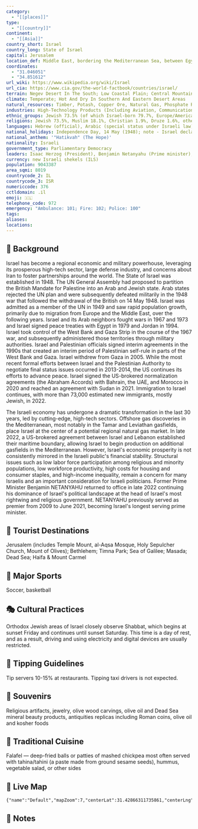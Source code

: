 ```yaml
---
category:
  - "[[places]]"
type:
  - "[[country]]"
continent:
  - "[[Asia]]"
country_short: Israel
country_long: State of Israel
capital: Jerusalem
location_def: Middle East, bordering the Mediterranean Sea, between Egypt and Lebanon
coordinates:
  - "31.046051"
  - "34.851612"
url_wiki: https://www.wikipedia.org/wiki/Israel
url_cia: https://www.cia.gov/the-world-factbook/countries/israel/
terrain: Negev Desert In The South; Low Coastal Plain; Central Mountains; Jordan Rift Valley
climate: Temperate; Hot And Dry In Southern And Eastern Desert Areas
natural_resources: Timber, Potash, Copper Ore, Natural Gas, Phosphate Rock, Magnesium Bromide, Clays, Sand
industries: High-Technology Products (Including Aviation, Communications, Computer-Aided Design And Manufactures, Medical Electronics, Fiber Optics), Wood And Paper Products, Potash And Phosphates, Food, Beverages, And Tobacco, Caustic Soda, Cement, Pharmaceuticals, Construction, Metal Products, Chemical Products, Plastics, Cut Diamonds, Textiles, Footwear
ethnic_groups: Jewish 73.5% (of which Israel-born 79.7%, Europe/America/Oceania-born 14.3%, Africa-born 3.9%, Asia-born 2.1%), Arab 21.1%, other 5.4% (2022 est.)
religions: Jewish 73.5%, Muslim 18.1%, Christian 1.9%, Druze 1.6%, other 4.9% (2022 est.)
languages: Hebrew (official), Arabic (special status under Israeli law), English (most commonly used foreign language)
national_holidays: Independence Day, 14 May (1948); note - Israel declared independence on 14 May 1948, but the Jewish calendar is lunar and the holiday may occur in April or May
national_anthem: '"Hatikvah" (The Hope)'
nationality: Israeli
government_type: Parliamentary Democracy
leaders: Isaac Herzog (President), Benjamin Netanyahu (Prime minister), Uzi Vogelman (Chief justice)
currency: new Israeli shekels (ILS)
population: 9043387
area_sqmi: 8019
countrycode_2: IL
countrycode_3: ISR
numericcode: 376
cctldomain: .il
emoji: 🇮🇱
telephone_code: 972
emergency: "Ambulance: 101; Fire: 102; Police: 100"
tags: 
aliases: 
locations:
---
```

## 🌱 Background
Israel has become a regional economic and military powerhouse, leveraging its prosperous high-tech sector, large defense industry, and concerns about Iran to foster partnerships around the world. The State of Israel was established in 1948. The UN General Assembly had proposed to partition the British Mandate for Palestine into an Arab and Jewish state. Arab states rejected the UN plan and were subsequently defeated militarily in the 1948 war that followed the withdrawal of the British on 14 May 1948. Israel was admitted as a member of the UN in 1949 and saw rapid population growth, primarily due to migration from Europe and the Middle East, over the following years. Israel and its Arab neighbors fought wars in 1967 and 1973 and Israel signed peace treaties with Egypt in 1979 and Jordan in 1994. Israel took control of the West Bank and Gaza Strip in the course of the 1967 war, and subsequently administered those territories through military authorities. Israel and Palestinian officials signed interim agreements in the 1990s that created an interim period of Palestinian self-rule in parts of the West Bank and Gaza. Israel withdrew from Gaza in 2005. While the most recent formal efforts between Israel and the Palestinian Authority to negotiate final status issues occurred in 2013-2014, the US continues its efforts to advance peace. Israel signed the US-brokered normalization agreements (the Abraham Accords) with Bahrain, the UAE, and Morocco in 2020 and reached an agreement with Sudan in 2021. Immigration to Israel continues, with more than 73,000 estimated new immigrants, mostly Jewish, in 2022.

The Israeli economy has undergone a dramatic transformation in the last 30 years, led by cutting-edge, high-tech sectors. Offshore gas discoveries in the Mediterranean, most notably in the Tamar and Leviathan gasfields, place Israel at the center of a potential regional natural gas market. In late 2022, a US-brokered agreement between Israel and Lebanon established their maritime boundary, allowing Israel to begin production on additional gasfields in the Mediterranean. However, Israel's economic prosperity is not consistently mirrored in the Israeli public's financial stability. Structural issues such as low labor force participation among religious and minority populations, low workforce productivity, high costs for housing and consumer staples, and high-income inequality, remain a concern for many Israelis and an important consideration for Israeli politicians. Former Prime Minister Benjamin NETANYAHU returned to office in late 2022 continuing his dominance of Israel's political landscape at the head of Israel's most rightwing and religious government. NETANYAHU previously served as premier from 2009 to June 2021, becoming Israel's longest serving prime minister. 

## 📌 Tourist Destinations
Jerusalem (includes Temple Mount, al-Aqsa Mosque, Holy Sepulcher Church, Mount of Olives); Bethlehem; Timna Park; Sea of Galilee; Masada; Dead Sea; Haifa & Mount Carmel

## 🥇 Major Sports
Soccer, basketball

## 🎭 Cultural Practices
Orthodox Jewish areas of Israel closely observe Shabbat, which begins at sunset Friday and continues until sunset Saturday. This time is a day of rest, and as a result, driving and using electricity and digital devices are usually restricted.

## 🫰 Tipping Guidelines
Tip servers 10-15% at restaurants. Tipping taxi drivers is not expected.

## 🎁 Souvenirs
Religious artifacts, jewelry, olive wood carvings, olive oil and Dead Sea mineral beauty products, antiquities replicas including Roman coins, olive oil and kosher foods

## 🍲 Traditional Cuisine
Falafel — deep-fried balls or patties of mashed chickpea most often served with tahina/tahini (a paste made from ground sesame seeds), hummus, vegetable salad, or other sides

## 📡 Live Map
```mapview
{"name":"Default","mapZoom":7,"centerLat":31.42866311735861,"centerLng":35.29357910156251,"query":"","chosenMapSource":0}
```

## 📒 Notes


